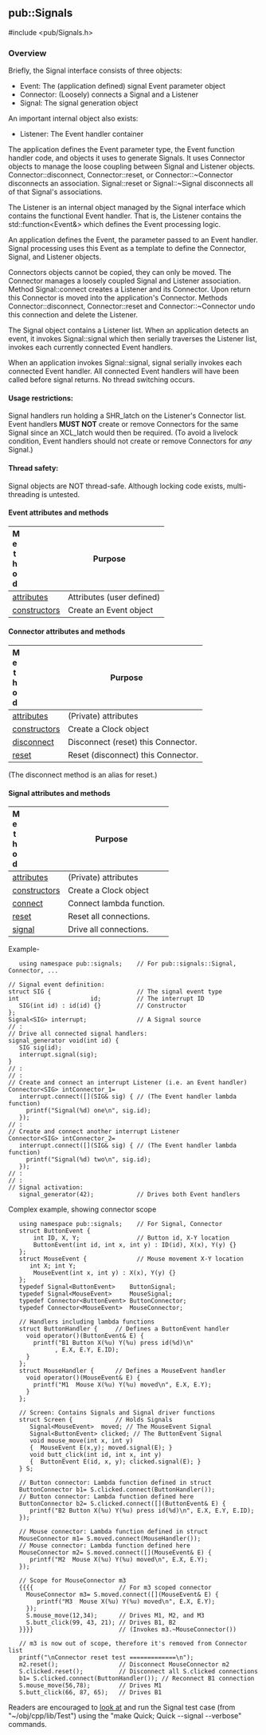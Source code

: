 <!-- -------------------------------------------------------------------------
//
//       Copyright (c) 2023-2024 Frank Eskesen.
//
//       This file is free content, distributed under the MIT license.
//       (See accompanying file LICENSE.MIT or the original contained
//       within https://opensource.org/licenses/MIT)
//
//----------------------------------------------------------------------------
//
// Title-
//       ~/doc/cpp/Signals.md
//
// Purpose-
//       Signals.h reference manual
//
// Last change date-
//       2024/01/23
//
-------------------------------------------------------------------------- -->
## pub::Signals
\#include <pub/Signals.h>
### Overview
Briefly, the Signal interface consists of three objects:
- Event: The (application defined) signal Event parameter object
- Connector: (Loosely) connects a Signal and a Listener
- Signal: The signal generation object

An important internal object also exists:
- Listener: The Event handler container

The application defines the Event parameter type, the Event function handler
code, and objects it uses to generate Signals.
It uses Connector objects to manage the loose coupling between Signal and
Listener objects.
Connector::disconnect, Connector::reset, or Connector::~Connector disconnects
an association.
Signal::reset or Signal::~Signal disconnects all of that Signal's
associations.

The Listener is an internal object managed by the Signal interface which
contains the functional Event handler. That is, the Listener contains the
std::function<Event&> which defines the Event processing logic.

An application defines the Event, the parameter passed to an Event handler.
Signal processing uses this Event as a template to define the
Connector, Signal, and Listener objects.

Connectors objects cannot be copied, they can only be moved.
The Connector manages a loosely coupled Signal and Listener association.
Method Signal::connect creates a Listener and its Connector.
Upon return this Connector is moved into the application's Connector.
Methods Connector::disconnect, Connector::reset and Connector::~Connector undo
this connection and delete the Listener.

The Signal object contains a Listener list.
When an application detects an event, it invokes Signal::signal which then
serially traverses the Listener list, invokes each currently connected Event
handlers.

When an application invokes Signal::signal, signal serially invokes
each connected Event handler. All connected Event handlers will have
been called before signal returns. No thread switching occurs.

#### Usage restrictions:

Signal handlers run holding a SHR_latch on the Listener's Connector list.
Event handlers **MUST NOT** create or remove Connectors for the same Signal
since an XCL_latch would then be required.
(To avoid a livelock condition, Event handlers should not create or remove
Connectors for *any* Signal.)

#### Thread safety:

Signal objects are NOT thread-safe.
Although locking code exists, multi-threading is untested.

#### Event attributes and methods

| <div style="width:10%">Method</div> | <div style="width:90%">Purpose<div> |
|--------|---------|
| [attributes](./pub_signals.md#e_attributes) | Attributes (user defined) |
| [constructors](./pub_signals.md#e_constructors) | Create an Event object |


#### Connector attributes and methods

| <div style="width:10%">Method</div> | <div style="width:90%">Purpose<div> |
|--------|---------|
| [attributes](./pub_signals.md#c_attributes) | (Private) attributes |
| [constructors](./pub_signals.md#c_constructors) | Create a Clock object |
| [disconnect](./pub_signals.md#c_disconnect) | Disconnect (reset) this Connector. |
| [reset](./pub_signals.md#c_reset) | Reset (disconnect) this Connector. |

(The disconnect method is an alias for reset.)


#### Signal attributes and methods

| <div style="width:10%">Method</div> | <div style="width:90%">Purpose<div> |
|--------|---------|
| [attributes](./pub_signals.md#s_attributes) | (Private) attributes |
| [constructors](./pub_signals.md#s_constructors) | Create a Clock object |
| [connect](./pub_signals.md#s_connect) | Connect lambda function. |
| [reset](./pub_signals.md#s_reset) | Reset all connections. |
| [signal](./pub_signals.md#s_signal) | Drive all connections. |

Example-
```
   using namespace pub::signals;    // For pub::signals::Signal, Connector, ...

// Signal event definition:
struct SIG {                        // The signal event type
int                    id;          // The interrupt ID
   SIG(int id) : id(id) {}          // Constructor
};
Signal<SIG> interrupt;              // A Signal source
// :
// Drive all connected signal handlers:
signal_generator void(int id) {
   SIG sig(id);
   interrupt.signal(sig);
}
// :
// :
// Create and connect an interrupt Listener (i.e. an Event handler)
Connector<SIG> intConnector_1=
   interrupt.connect([](SIG& sig) { // (The Event handler lambda function)
     printf("Signal(%d) one\n", sig.id);
   });
// :
// Create and connect another interrupt Listener
Connector<SIG> intConnector_2=
   interrupt.connect([](SIG& sig) { // (The Event handler lambda function)
     printf("Signal(%d) two\n", sig.id);
   });
// :
// :
// Signal activation:
   signal_generator(42);            // Drives both Event handlers
```

Complex example, showing connector scope
```
   using namespace pub::signals;    // For Signal, Connector
   struct ButtonEvent {
       int ID, X, Y;                // Button id, X-Y location
       ButtonEvent(int id, int x, int y) : ID(id), X(x), Y(y) {}
   };
   struct MouseEvent {              // Mouse movement X-Y location
      int X; int Y;
       MouseEvent(int x, int y) : X(x), Y(y) {}
   };
   typedef Signal<ButtonEvent>    ButtonSignal;
   typedef Signal<MouseEvent>     MouseSignal;
   typedef Connector<ButtonEvent> ButtonConnector;
   typedef Connector<MouseEvent>  MouseConnector;

   // Handlers including lambda functions
   struct ButtonHandler {     // Defines a ButtonEvent handler
     void operator()(ButtonEvent& E) {
       printf("B1 Button X(%u) Y(%u) press id(%d)\n"
             , E.X, E.Y, E.ID);
     }
   };
   struct MouseHandler {      // Defines a MouseEvent handler
     void operator()(MouseEvent& E) {
       printf("M1  Mouse X(%u) Y(%u) moved\n", E.X, E.Y);
     }
   };

   // Screen: Contains Signals and Signal driver functions
   struct Screen {            // Holds Signals
      Signal<MouseEvent>  moved; // The MouseEvent Signal
      Signal<ButtonEvent> clicked; // The ButtonEvent Signal
      void mouse_move(int x, int y)
      {  MouseEvent E(x,y); moved.signal(E); }
      void butt_click(int id, int x, int y)
      {  ButtonEvent E(id, x, y); clicked.signal(E); }
   } S;

   // Button connector: Lambda function defined in struct
   ButtonConnector b1= S.clicked.connect(ButtonHandler());
   // Button connector: Lambda function defined here
   ButtonConnector b2= S.clicked.connect([](ButtonEvent& E) {
      printf("B2 Button X(%u) Y(%u) press id(%d)\n", E.X, E.Y, E.ID);
   });

   // Mouse connector: Lambda function defined in struct
   MouseConnector m1= S.moved.connect(MouseHandler());
   // Mouse connector: Lambda function defined here
   MouseConnector m2= S.moved.connect([](MouseEvent& E) {
      printf("M2  Mouse X(%u) Y(%u) moved\n", E.X, E.Y);
   });

   // Scope for MouseConnector m3
   {{{{                        // For m3 scoped connector
     MouseConnector m3= S.moved.connect([](MouseEvent& E) {
        printf("M3  Mouse X(%u) Y(%u) moved\n", E.X, E.Y);
     });
     S.mouse_move(12,34);      // Drives M1, M2, and M3
     S.butt_click(99, 43, 21); // Drives B1, B2
   }}}}                        // (Invokes m3.~MouseConnector())

   // m3 is now out of scope, therefore it's removed from Connector list
   printf("\nConnector reset test =============\n");
   m2.reset();                 // Disconnect MouseConnector m2
   S.clicked.reset();          // Disconnect all S.clicked connections
   b1= S.clicked.connect(ButtonHandler()); // Reconnect B1 connection
   S.mouse_move(56,78);        // Drives M1
   S.butt_click(66, 87, 65);   // Drives B1
```

Readers are encouraged to [look at](../../src/cpp/lib/pub/Test/Quick.cpp) and
run the Signal test case (from "~/obj/cpp/lib/Test") 
using the "make Quick; Quick --signal --verbose" commands.
